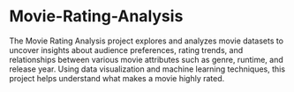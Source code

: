 # Movie-Rating-Analysis
The Movie Rating Analysis project explores and analyzes movie datasets to uncover insights about audience preferences, rating trends, and relationships between various movie attributes such as genre, runtime, and release year. Using data visualization and machine learning techniques, this project helps understand what makes a movie highly rated.
